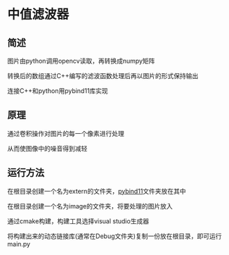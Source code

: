 # 中值滤波器
## 简述
图片由python调用opencv读取，再转换成numpy矩阵

转换后的数组通过C++编写的滤波函数处理后再以图片的形式保持输出

连接C++和python用pybind11库实现

## 原理
通过卷积操作对图片的每一个像素进行处理

从而使图像中的噪音得到减轻

## 运行方法
在根目录创建一个名为extern的文件夹，[pybind11](https://github.com/pybind/pybind11)文件夹放在其中

在根目录创建一个名为image的文件夹，将要处理的图片放入

通过cmake构建，构建工具选择visual studio生成器

将构建出来的动态链接库(通常在Debug文件夹)复制一份放在根目录，即可运行main.py
